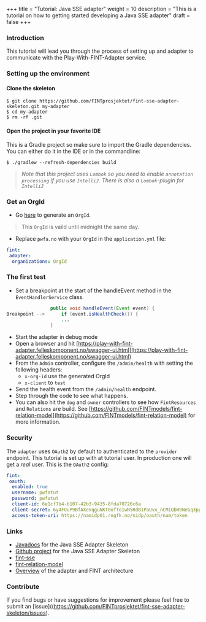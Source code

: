 +++
title = "Tutorial: Java SSE adapter"
weight = 10
description = "This is a tutorial on how to getting started developing a Java SSE adapter"
draft = false
+++

### Introduction
This tutorial will lead you through the process of setting up and adapter to communicate with the Play-With-FINT-Adapter service.





### Setting up the environment

#### Clone the skeleton

```shell
$ git clone https://github.com/FINTprosjektet/fint-sse-adapter-skeleton.git my-adapter
$ cd my-adapter
$ rm -rf .git
```

#### Open the project in your favorite IDE
This is a Gradle project so make sure to import the Gradle dependencies. You can either do it in the IDE or in the commandline:

```shell
$ ./gradlew --refresh-dependencies build
```

>*Note that this project uses `Lombok` so you need to enable `annotation processing` if you use `IntelliJ`. There is also a `Lombok`-plugin for `IntelliJ`*

### Get an OrgId
* Go <a href="https://play-with-fint-adapter.felleskomponent.no/admin/organization/generateOrgId" target="_blank">here</a> to generate an `OrgId`. 

> This `OrgId` is vaild until midnight the same day.
 
* Replace `pwfa.no` with your `OrgId` in the `application.yml` file:

```yaml
fint:
 adapter:
  organizations: OrgId
```
 
### The first test
* Set a breakpoint at the start of the handleEvent method in the `EventHandlerService` class.

```java
                public void handleEvent(Event event) {
Breakpoint -->      if (event.isHealthCheck()) {
                    ...
                }
```
* Start the adapter in debug mode
* Open a browser and hit [https://play-with-fint-adapter.felleskomponent.no/swagger-ui.html](https://play-with-fint-adapter.felleskomponent.no/swagger-ui.html)
* From the `Admin` controller, configure the `/admin/health` with setting the following headers:
  * `x-org-id` use the generated OrgId
  * `x-client` to `test`
* Send the health event from the `/admin/health` endpoint.
* Step through the code to see what happens.
* You can also hit the `dog` and `owner` controllers to see how `FintResources` and `Relations` are build. See [https://github.com/FINTmodels/fint-relation-model](https://github.com/FINTmodels/fint-relation-model) for more information.

### Security
The `adapter` uses `OAuth2` by default to authenticated to the `provider` endpoint. This tutorial is set up with at tutorial user. In production one will get a *real* user. This is the `OAuth2` config:

```yaml
fint:
 oauth:
  enabled: true
  username: pwfatut
  password: pwfatut
  client-id: 6e1cf7b4-b107-42b3-9435-8fda70726c6a
  client-secret: 6y4FUuP9BfAXeVqguNKT0ofToIwN5RdB1PaUvx_nCMiQbH9NeGq3pp0jQB9zOQ0APOxEbodzJXp-8RVux6318A
  access-token-uri: https://namidp01.rogfk.no/nidp/oauth/nam/token
```

### Links
* [Javadocs](https://docs.felleskomponent.no/fint-sse-adapter-skeleton) for the Java SSE Adapter Skeleton
* [Github project](https://github.com/FINTprosjektet/fint-sse-adapter-skeleton) for the Java SSE Adapter Skeleton
* [fint-sse](https://github.com/FINTlibs/fint-sse)
* [fint-relation-model](https://github.com/FINTmodels/fint-relation-model)
* [Overview](/adapter/overview/) of the adapter and FINT architecture

### Contribute
If you find bugs or have suggestions for improvement please feel free to submit an [issue]((https://github.com/FINTprosjektet/fint-sse-adapter-skeleton/issues).



